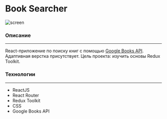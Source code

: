 # Book Searcher
![screen](https://user-images.githubusercontent.com/88783602/192363300-d2299d9d-1b33-4a02-89ea-4772fd91515f.png)

### Описание
---
React-приложение по поиску книг с помощью [Google Books API](https://developers.google.com/books/docs/v1/using).
Адаптивная верстка присутствует. 
Цель проекта: изучить основы Redux Toolkit.

### Технологии
---
- ReactJS
- React Router
- Redux Toolkit
- CSS
- Google Books API
